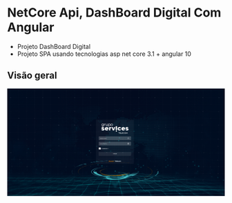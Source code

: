 # NetCore Api, DashBoard Digital Com Angular

- Projeto DashBoard Digital
- Projeto SPA usando tecnologias asp net core 3.1 + angular 10

## Visão geral
![](/docs/TelaLogin.PNG)
